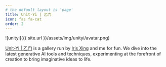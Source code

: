 ```yaml
---
# the default layout is 'page'
title: Unit-Yi | 乙门
icon: fas fa-cat
order: 2
---
```

![unityi]({{ site.url }}/assets/img/unityi/avatar.png)

[Unit-Yi | 乙门](https://unityi.github.io) is a gallery run by [Iris Xing](https://irisxing.com) and me for fun. We dive into the latest generative AI tools and techniques, experimenting at the forefront of creation to bring imaginative ideas to life.